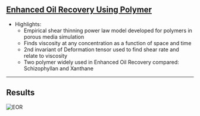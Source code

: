 ## [Enhanced Oil Recovery Using Polymer](https://rohitmishranitrr.github.io/EOR)

* Highlights:
  * Empirical shear thinning power law model developed for polymers in porous media simulation
  * Finds viscosity at any concentration as a function of space and time
  * 2nd invariant of Deformation tensor used to find shear rate and relate to viscosity
  * Two polymer widely used in Enhanced Oil Recovery compared: Schizophyllan and Xanthane
---
## Results 

![EOR](Case-5.gif)
